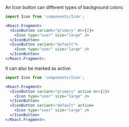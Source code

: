 An Icon button can different types of background colors:

```jsx harmony
import Icon from 'components/Icon';

<React.Fragment>
  <IconButton variant="primary" mr={2}>
    <Icon type="user" size="large" />
  </IconButton>
  <IconButton variant="default">
    <Icon type="user" size="large" />
  </IconButton>
</React.Fragment>;
```

It can also be marked as active:

```jsx harmony
import Icon from 'components/Icon';

<React.Fragment>
  <IconButton variant="primary" active mr={2}>
    <Icon type="user" size="large" />
  </IconButton>
  <IconButton variant="default" active>
    <Icon type="user" size="large" />
  </IconButton>
</React.Fragment>;
```
